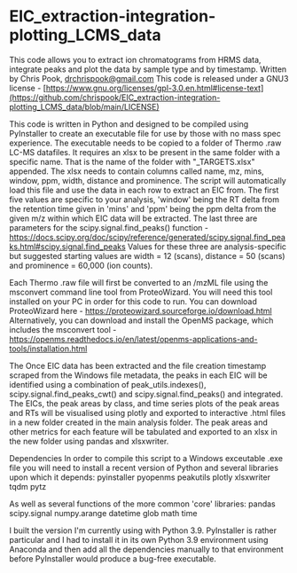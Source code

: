 # EIC_extraction-integration-plotting_LCMS_data
This code allows you to extract ion chromatograms from HRMS data, integrate peaks and plot the data by sample type and by timestamp.
Written by Chris Pook, drchrispook@gmail.com
This code is released under a GNU3 license - [https://www.gnu.org/licenses/gpl-3.0.en.html#license-text](https://github.com/chrispook/EIC_extraction-integration-plotting_LCMS_data/blob/main/LICENSE)

This code is written in Python and designed to be compiled using PyInstaller to create an executable file for use by those with no mass spec experience.
The executable needs to be copied to a folder of Thermo .raw LC-MS datafiles. It requires an xlsx to be present in the same folder with a specific name. That is the name of the folder with "_TARGETS.xlsx" appended. The xlsx needs to contain columns called name, mz, mins, window, ppm, width, distance and prominence. The script will automatically load this file and use the data in each row to extract an EIC from. The first five values are specific to your analysis, 'window' being the RT delta from the retention time given in 'mins' and 'ppm' being the ppm delta from the given m/z within which EIC data will be extracted. The last three are parameters for the scipy.signal.find_peaks() function - https://docs.scipy.org/doc/scipy/reference/generated/scipy.signal.find_peaks.html#scipy.signal.find_peaks
Values for these three are analysis-specific but suggested starting values are width = 12 (scans), distance = 50 (scans) and prominence = 60,000 (ion counts). 

Each Thermo .raw file will first be converted to an /mzML file using the msconvert command line tool from ProteoWizard. You will need this tool installed on your PC in order for this code to run. You can download ProteoWizard here - https://proteowizard.sourceforge.io/download.html
Alternatively, you can download and install the OpenMS package, which includes the msconvert tool - https://openms.readthedocs.io/en/latest/openms-applications-and-tools/installation.html

The Once EIC data has been extracted and the file creation timestamp scraped from the Windows file metadata, the peaks in each EIC will be identified using a combination of peak_utils.indexes(), scipy.signal.find_peaks_cwt() and scipy.signal.find_peaks() and integrated. The EICs, the peak areas by class, and time series plots of the peak areas and RTs will be visualised using plotly and exported to interactive .html files in a new folder created in the main analysis folder. The peak areas and other metrics for each feature will be tabulated and exported to an xlsx in the new folder using pandas and xlsxwriter. 

Dependencies
In order to compile this script to a Windows exceutable .exe file you will need to install a recent version of Python and several libraries upon which it depends:
pyinstaller
pyopenms
peakutils
plotly
xlsxwriter
tqdm
pytz


As well as several functions of the more common 'core' libraries:
pandas
scipy.signal
numpy.arange
datetime
glob
math
time

I built the version I'm currently using with Python 3.9. PyInstaller is rather particular and I had to install it in its own Python 3.9 environment using Anaconda and then add all the dependencies manually to that environment before PyInstaller would produce a bug-free executable.
